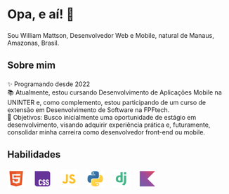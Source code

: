 <h1 align="left">Opa, e aí! 👋</h1>

###

<p align="left">Sou William Mattson, Desenvolvedor Web e Mobile, natural de Manaus, Amazonas, Brasil.</p>

###

<h2 align="left">Sobre mim</h2>

###

<p align="left">✨ Programando desde 2022<br>📚 Atualmente, estou cursando Desenvolvimento de Aplicações Mobile na UNINTER e, como complemento, estou participando de um curso de extensão em Desenvolvimento de Software na FPFtech.<br>🎯 Objetivos: Busco inicialmente uma oportunidade de estágio em desenvolvimento, visando adquirir experiência prática e, futuramente, consolidar minha carreira como desenvolvedor front-end ou mobile.</p>

###

<h2 align="left">Habilidades</h2>

###

<div align="left">
  <img src="https://raw.githubusercontent.com/vscode-icons/vscode-icons/master/icons/file_type_html.svg" height="40" alt="html logo"  />
  <img width="12" />
  <img src="https://raw.githubusercontent.com/vscode-icons/vscode-icons/master/icons/file_type_css.svg" height="40" alt="css logo"  />
  <img width="12" />
  <img src="https://raw.githubusercontent.com/vscode-icons/vscode-icons/master/icons/file_type_light_js.svg" height="40" alt="javascript logo"  />
  <img width="12" />
  <img src="https://raw.githubusercontent.com/vscode-icons/vscode-icons/master/icons/file_type_python.svg" height="40" alt="python logo"  />
  <img width="12" />
  <img src="https://raw.githubusercontent.com/vscode-icons/vscode-icons/master/icons/file_type_django.svg" height="40" alt="django logo"  />
  <img width="12" />
  <img src="https://raw.githubusercontent.com/vscode-icons/vscode-icons/master/icons/file_type_kotlin.svg" height="40" alt="kotlin logo"  />
  <img width="12" />


</div>

###

